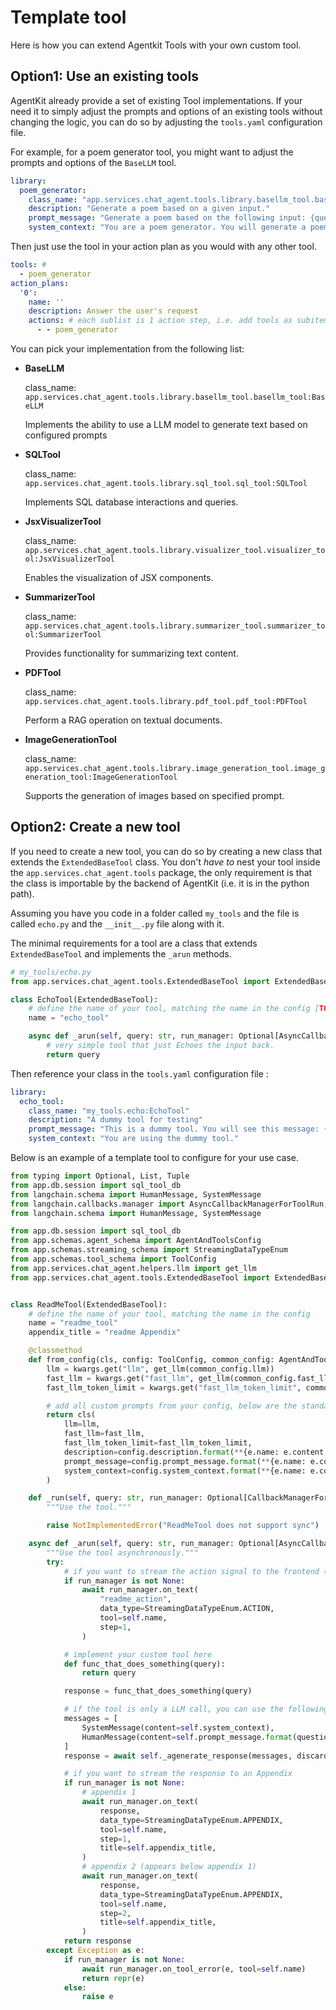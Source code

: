 # Template tool

Here is how you can extend Agentkit Tools with your own custom tool. 

## Option1: Use an existing tools

AgentKit already provide a set of existing Tool implementations. 
If your need it to simply adjust the prompts and options of an existing tools without changing the logic, you can do so by adjusting the `tools.yaml` configuration file.

For example, for a poem generator tool, you might want to adjust the prompts and options of the `BaseLLM` tool.

```yaml
library:
  poem_generator:
    class_name: "app.services.chat_agent.tools.library.basellm_tool.basellm_tool:BaseLLM" # reference the LLMTool, is nice starting point
    description: "Generate a poem based on a given input."
    prompt_message: "Generate a poem based on the following input: {question}"
    system_context: "You are a poem generator. You will generate a poem based on the input."
```

Then just use the tool in your action plan as you would with any other tool.


```yaml
tools: # 
  - poem_generator
action_plans: 
  '0':
    name: ''
    description: Answer the user's request
    actions: # each sublist is 1 action step, i.e. add tools as subitems if you want to execute in parallel
      - - poem_generator
```

You can pick your implementation from the following list:

* **BaseLLM**

  class_name: `app.services.chat_agent.tools.library.basellm_tool.basellm_tool:BaseLLM`

  Implements the ability to use a LLM model to generate text based on configured prompts

* **SQLTool**

  class_name: `app.services.chat_agent.tools.library.sql_tool.sql_tool:SQLTool`

  Implements SQL database interactions and queries.

* **JsxVisualizerTool**

  class_name: `app.services.chat_agent.tools.library.visualizer_tool.visualizer_tool:JsxVisualizerTool`

  Enables the visualization of JSX components.

* **SummarizerTool**

  class_name: `app.services.chat_agent.tools.library.summarizer_tool.summarizer_tool:SummarizerTool`

  Provides functionality for summarizing text content.

* **PDFTool**

  class_name: `app.services.chat_agent.tools.library.pdf_tool.pdf_tool:PDFTool`

  Perform a RAG operation on textual documents.

* **ImageGenerationTool**

  class_name: `app.services.chat_agent.tools.library.image_generation_tool.image_generation_tool:ImageGenerationTool`

  Supports the generation of images based on specified prompt.


## Option2: Create a new tool

If you need to create a new tool, you can do so by creating a new class that extends the `ExtendedBaseTool` class. 
You don't *have to* nest your tool inside the `app.services.chat_agent.tools` package, the only requirement is that the class is importable by the backend of AgentKit (i.e. it is in the python path).

Assuming you have you code in a folder called `my_tools` and the file is called `echo.py` and the `__init__.py` file along with it.

The minimal requirements for a tool are a class that extends `ExtendedBaseTool` and implements the `_arun` methods.

```python 
# my_tools/echo.py
from app.services.chat_agent.tools.ExtendedBaseTool import ExtendedBaseTool

class EchoTool(ExtendedBaseTool):
    # define the name of your tool, matching the name in the config [TODO: remove this constraint.] 
    name = "echo_tool"

    async def _arun(self, query: str, run_manager: Optional[AsyncCallbackManagerForToolRun] = None) -> str:
        # very simple tool that just Echoes the input back.
        return query 
```

Then reference your class in the `tools.yaml` configuration file :

```yaml
library:
  echo_tool: 
    class_name: "my_tools.echo:EchoTool"
    description: "A dummy tool for testing"
    prompt_message: "This is a dummy tool. You will see this message: {question}"
    system_context: "You are using the dummy tool."
```


Below is an example of a template tool to configure for your use case.

```python
from typing import Optional, List, Tuple
from app.db.session import sql_tool_db
from langchain.schema import HumanMessage, SystemMessage
from langchain.callbacks.manager import AsyncCallbackManagerForToolRun, CallbackManagerForToolRun
from langchain.schema import HumanMessage, SystemMessage

from app.db.session import sql_tool_db
from app.schemas.agent_schema import AgentAndToolsConfig
from app.schemas.streaming_schema import StreamingDataTypeEnum
from app.schemas.tool_schema import ToolConfig
from app.services.chat_agent.helpers.llm import get_llm
from app.services.chat_agent.tools.ExtendedBaseTool import ExtendedBaseTool


class ReadMeTool(ExtendedBaseTool):
    # define the name of your tool, matching the name in the config
    name = "readme_tool"
    appendix_title = "readme Appendix"

    @classmethod
    def from_config(cls, config: ToolConfig, common_config: AgentAndToolsConfig, **kwargs):
        llm = kwargs.get("llm", get_llm(common_config.llm))
        fast_llm = kwargs.get("fast_llm", get_llm(common_config.fast_llm))
        fast_llm_token_limit = kwargs.get("fast_llm_token_limit", common_config.fast_llm_token_limit)

        # add all custom prompts from your config, below are the standard ones
        return cls(
            llm=llm,
            fast_llm=fast_llm,
            fast_llm_token_limit=fast_llm_token_limit,
            description=config.description.format(**{e.name: e.content for e in config.prompt_inputs}),
            prompt_message=config.prompt_message.format(**{e.name: e.content for e in config.prompt_inputs}),
            system_context=config.system_context.format(**{e.name: e.content for e in config.prompt_inputs}),
        )

    def _run(self, query: str, run_manager: Optional[CallbackManagerForToolRun] = None) -> str:
        """Use the tool."""

        raise NotImplementedError("ReadMeTool does not support sync")

    async def _arun(self, query: str, run_manager: Optional[AsyncCallbackManagerForToolRun] = None) -> str:
        """Use the tool asynchronously."""
        try:
            # if you want to stream the action signal to the frontend (appears in 'Steps')
            if run_manager is not None:
                await run_manager.on_text(
                    "readme_action",
                    data_type=StreamingDataTypeEnum.ACTION,
                    tool=self.name,
                    step=1,
                )

            # implement your custom tool here
            def func_that_does_something(query):
                return query

            response = func_that_does_something(query)

            # if the tool is only a LLM call, you can use the following code
            messages = [
                SystemMessage(content=self.system_context),
                HumanMessage(content=self.prompt_message.format(question=query)),
            ]
            response = await self._agenerate_response(messages, discard_fast_llm=True, run_manager=run_manager)

            # if you want to stream the response to an Appendix
            if run_manager is not None:
                # appendix 1
                await run_manager.on_text(
                    response,
                    data_type=StreamingDataTypeEnum.APPENDIX,
                    tool=self.name,
                    step=1,
                    title=self.appendix_title,
                )
                # appendix 2 (appears below appendix 1)
                await run_manager.on_text(
                    response,
                    data_type=StreamingDataTypeEnum.APPENDIX,
                    tool=self.name,
                    step=2,
                    title=self.appendix_title,
                )
            return response
        except Exception as e:
            if run_manager is not None:
                await run_manager.on_tool_error(e, tool=self.name)
                return repr(e)
            else:
                raise e
```
